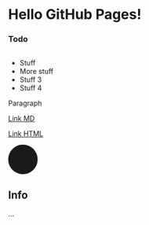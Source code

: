# Hello GitHub Pages!

### Todo

<div style="display:flex;flex-flow:row wrap;">
  <div style="flex:1 1 auto;min-width:20em">

* Stuff
* More stuff
* Stuff 3
* Stuff 4

Paragraph

[Link MD](https://nrk.no)

<a id="demo" class="abo-linkbtn" href="https://nrk.no">Link HTML</a>

  </div>
  <div style="width:400px">
    <div id="picker-example" style="display:inline-block;border:30px solid currentColor;border-radius:100%;" ></div>
    <script src="https://unpkg.com/vanilla-picker"></script>
    <script>
        new Picker({
            parent: document.querySelector('#picker-example'),
            popup: false,
            color: 'dodgerblue',
            onChange: function(color) { this.settings.parent.style.color = color; },
        });
    </script>
  </div>
</div>


## Info

...
